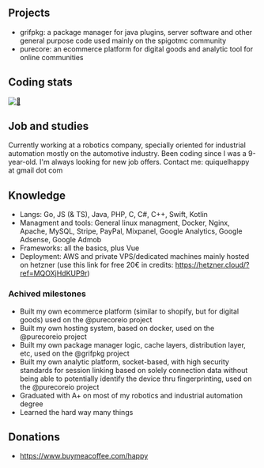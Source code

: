 ## Projects
 - grifpkg: a package manager for java plugins, server software and other general purpose code used mainly on the spigotmc community
 - purecore: an ecommerce platform for digital goods and analytic tool for online communities

## Coding stats
[![👋](https://github-readme-stats.vercel.app/api/wakatime?username=quiquelhappy&hide_border=true&hide_title=true&theme=github_dark)](https://i.imgur.com/ytVx70n.gif)

## Job and studies
Currently working at a robotics company, specially oriented for industrial automation mostly on the automotive industry. Been coding since I was a 9-year-old.
I'm always looking for new job offers. Contact me: quiquelhappy at gmail dot com

## Knowledge
 - Langs: Go, JS (& TS), Java, PHP, C, C#, C++, Swift, Kotlin
 - Managment and tools: General linux managment, Docker, Nginx, Apache, MySQL, Stripe, PayPal, Mixpanel, Google Analytics, Google Adsense, Google Admob
 - Frameworks: all the basics, plus Vue
 - Deployment: AWS and private VPS/dedicated machines mainly hosted on hetzner (use this link for free 20€ in credits: https://hetzner.cloud/?ref=MQOXjHdKUP9r)

### Achived milestones
 - Built my own ecommerce platform (similar to shopify, but for digital goods) used on the @purecoreio project
 - Built my own hosting system, based on docker, used on the @purecoreio project
 - Built my own package manager logic, cache layers, distribution layer, etc, used on the @grifpkg project
 - Built my own analytic platform, socket-based, with high security standards for session linking based on solely connection data without being able to potentially identify the device thru fingerprinting, used on the @purecoreio project
 - Graduated with A+ on most of my robotics and industrial automation degree
 - Learned the hard way many things

## Donations
 - https://www.buymeacoffee.com/happy
